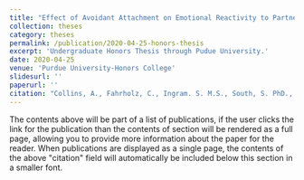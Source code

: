 ```yaml
---
title: "Effect of Avoidant Attachment on Emotional Reactivity to Partner's Face"
collection: theses
category: theses
permalink: /publication/2020-04-25-honors-thesis
excerpt: 'Undergraduate Honors Thesis through Pudue University.'
date: 2020-04-25
venue: 'Purdue University-Honors College'
slidesurl: ''
paperurl: ''
citation: "Collins, A., Fahrholz, C., Ingram. S. M.S., South, S. PhD., Foti, D. Ph.D. (2020). &quot;Effect of Avoidant Attachment on Emotional Reactivity to Partner's Face .&quot; <i>Purdue University Undergraduate Research</i>. 1(1)."
---
```


The contents above will be part of a list of publications, if the user clicks the link for the publication than the contents of section will be rendered as a full page, allowing you to provide more information about the paper for the reader. When publications are displayed as a single page, the contents of the above "citation" field will automatically be included below this section in a smaller font.
